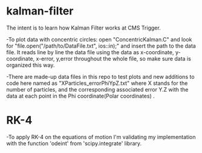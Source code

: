 # kalman-filter
The intent is to learn how Kalman Filter works at CMS Trigger.

-To plot data with concentric circles: open "ConcentricKalman.C" and look for "file.open("/path/to/DataFile.txt", ios::in);" and insert the path to the data file. 
It reads line by line the data file using the data as x-coordinate, y-coordinate, x-error, y,error throughout the whole file, so make sure data is organized this way.

-There are made-up data files in this repo to test plots and new additions to code here named as "XParticles_errorPhiYpZ.txt" where X stands for the number of particles, and the corresponding associated error Y.Z with the data at each point in the Phi coordinate(Polar coordinates) .

# RK-4
-To apply RK-4 on the equations of motion I'm validating my implementation with the function 'odeint' from 'scipy.integrate' library.
